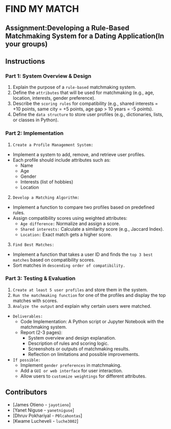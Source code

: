 # FIND MY MATCH
## Assignment:Developing a Rule-Based Matchmaking System for a Dating Application(In your groups)
## Instructions

### Part 1: System Overview & Design
1. Explain the purpose of a `rule-based` matchmaking system.
2. Define the `attributes` that will be used for matchmaking (e.g., age, location, interests, gender preference).
3. Describe the `scoring rules` for compatibility (e.g., shared interests = +10 points, same city = +5 points, age gap > 10 years = -5 points).
4. Define the `data structure` to store user profiles (e.g., dictionaries, lists, or classes in Python).

### Part 2: Implementation
1. `Create a Profile Management System:`
- Implement a system to add, remove, and retrieve user profiles.
- Each profile should include attributes such as:
  - Name
  - Age
  - Gender
  - Interests (list of hobbies)
  - Location
2. `Develop a Matching Algorithm:`
- Implement a function to compare two profiles based on predefined rules.
- Assign compatibility scores using weighted attributes:
  - `Age difference:` Normalize and assign a score.
  - `Shared interests:` Calculate a similarity score (e.g., Jaccard Index).
  - `Location:` Exact match gets a higher score.
3. `Find Best Matches:`
- Implement a function that takes a user ID and finds the `top 3 best matches` based on compatibility scores.
- Sort matches in `descending order of compatibility.`

### Part 3: Testing & Evaluation
1. `Create at least 5 user profiles` and store them in the system.
2. `Run the matchmaking function` for one of the profiles and display the top matches with scores.
3. `Analyze the output` and explain why certain users were matched.
- `Deliverables:`
  - Code Implementation: A Python script or Jupyter Notebook with the matchmaking system.
  - Report (2-3 pages):
    - System overview and design explanation.
    - Description of rules and scoring logic.
    - Screenshots or outputs of matchmaking results.
    - Reflection on limitations and possible improvements.
- `If possible:`
  - Implement `gender preferences` in matchmaking.
  - Add a `GUI or web interface` for user interaction.
  - Allow users to `customize weightings` for different attributes.

## Contributors
- [James Otieno - `jayotieno`]
- [Yanet Niguse - `yanetniguse`]
- [Dhruv Pokhariyal - `P0lcahontas`]
- [Kwame Lucheveli - `luche3002`]